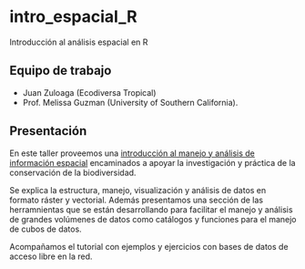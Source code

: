 # intro_espacial_R
Introducción al análisis espacial en R

## Equipo de trabajo
- Juan Zuloaga (Ecodiversa Tropical)
- Prof. Melissa Guzman (University of Southern California).

## Presentación
En este taller proveemos una [introducción al manejo y análisis de información espacial](Intro_espacial.html) encaminados a apoyar la investigación y práctica de la conservación de la biodiversidad.

Se explica la estructura, manejo, visualización  y análisis de datos en formato ráster y vectorial. Además presentamos una sección de las herramnientas que se están desarrollando para facilitar el manejo y análisis de grandes volúmenes de datos como catálogos y funciones para el manejo de cubos de datos.

Acompañamos el tutorial con ejemplos y ejercicios con bases de datos de acceso libre en la red.


